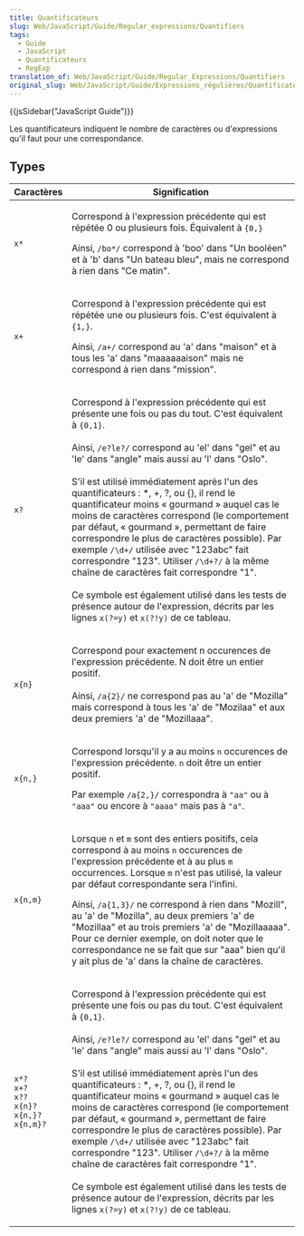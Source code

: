 ```yaml
---
title: Quantificateurs
slug: Web/JavaScript/Guide/Regular_expressions/Quantifiers
tags:
  - Guide
  - JavaScript
  - Quantificateurs
  - RegExp
translation_of: Web/JavaScript/Guide/Regular_Expressions/Quantifiers
original_slug: Web/JavaScript/Guide/Expressions_régulières/Quantificateurs
---
```


{{jsSidebar("JavaScript Guide")}}

Les quantificateurs indiquent le nombre de caractères ou d'expressions qu'il faut pour une correspondance.

## Types

<table class="standard-table">
  <thead>
    <tr>
      <th scope="col">Caractères</th>
      <th scope="col">Signification</th>
    </tr>
  </thead>
  <tbody>
    <tr>
      <td><code>x*</code></td>
      <td>
        <p>
          Correspond à l'expression précédente qui est répétée 0 ou plusieurs
          fois. Équivalent à <code>{0,}</code>
        </p>
        <p>
          Ainsi, <code>/bo*/</code> correspond à 'boo' dans "Un booléen" et à
          'b' dans "Un bateau bleu", mais ne correspond à rien dans "Ce matin".
        </p>
      </td>
    </tr>
    <tr>
      <td><code>x+</code></td>
      <td>
        <p>
          Correspond à l'expression précédente qui est répétée une ou plusieurs
          fois. C'est équivalent à <code>{1,}</code>.
        </p>
        <p>
          Ainsi, <code>/a+/</code> correspond au 'a' dans "maison" et à tous les
          'a' dans "maaaaaaison" mais ne correspond à rien dans "mission".
        </p>
      </td>
    </tr>
    <tr>
      <td><code>x?</code></td>
      <td>
        <p>
          Correspond à l'expression précédente qui est présente une fois ou pas
          du tout. C'est équivalent à <code>{0,1}</code>.<br /><br />Ainsi,
          <code>/e?le?/</code> correspond au 'el' dans "gel" et au 'le' dans
          "angle" mais aussi au 'l' dans "Oslo".<br /><br />S'il est utilisé
          immédiatement après l'un des quantificateurs : *, +, ?, ou {}, il rend
          le quantificateur moins « gourmand » auquel cas le moins de caractères
          correspond (le comportement par défaut, « gourmand », permettant de
          faire correspondre le plus de caractères possible). Par exemple
          <code>/\d+/</code> utilisée avec "123abc" fait correspondre "123".
          Utiliser <code>/\d+?/</code> à la même chaîne de caractères fait
          correspondre "1".<br /><br />Ce symbole est également utilisé dans les
          tests de présence autour de l'expression, décrits par les lignes
          <code>x(?=y)</code> et <code>x(?!y)</code> de ce tableau.
        </p>
      </td>
    </tr>
    <tr>
      <td><code>x{n}</code></td>
      <td>
        <p>
          Correspond pour exactement n occurences de l'expression précédente. N
          doit être un entier positif.<br /><br />Ainsi, <code>/a{2}/</code> ne
          correspond pas au 'a' de "Mozilla" mais correspond à tous les 'a' de
          "Mozilaa" et aux deux premiers 'a' de "Mozillaaa".
        </p>
      </td>
    </tr>
    <tr>
      <td><code>x{n,}</code></td>
      <td>
        <p>
          Correspond lorsqu'il y a au moins <code>n</code> occurences de
          l'expression précédente. <code>n</code> doit être un entier positif.
        </p>
        <p>
          Par exemple <code>/a{2,}/</code> correspondra à <code>"aa"</code> ou à
          <code>"aaa"</code> ou encore à <code>"aaaa"</code> mais pas à
          <code>"a"</code>.
        </p>
      </td>
    </tr>
    <tr>
      <td><code>x{n,m}</code></td>
      <td>
        <p>
          Lorsque <code>n</code> et <code>m</code> sont des entiers positifs,
          cela correspond à au moins <code>n</code> occurences de l'expression
          précédente et à au plus <code>m</code> occurrences. Lorsque
          <code>m</code> n'est pas utilisé, la valeur par défaut correspondante
          sera l'infini.
        </p>
        <p>
          Ainsi, <code>/a{1,3}/</code> ne correspond à rien dans "Mozill", au
          'a' de "Mozilla", au deux premiers 'a' de "Mozillaa" et au trois
          premiers 'a' de "Mozillaaaaa". Pour ce dernier exemple, on doit noter
          que le correspondance ne se fait que sur "aaa" bien qu'il y ait plus
          de 'a' dans la chaîne de caractères.
        </p>
      </td>
    </tr>
    <tr>
      <td>
        <p>
          <code>x*?</code><br /><code>x+?</code><br /><code>x??</code
          ><br /><code>x{n}?</code><br /><code>x{n,}?</code><br /><code
            >x{n,m}?</code
          >
        </p>
      </td>
      <td>
        <p>
          Correspond à l'expression précédente qui est présente une fois ou pas
          du tout. C'est équivalent à <code>{0,1}</code>.<br /><br />Ainsi,
          <code>/e?le?/</code> correspond au 'el' dans "gel" et au 'le' dans
          "angle" mais aussi au 'l' dans "Oslo".<br /><br />S'il est utilisé
          immédiatement après l'un des quantificateurs : *, +, ?, ou {}, il rend
          le quantificateur moins « gourmand » auquel cas le moins de caractères
          correspond (le comportement par défaut, « gourmand », permettant de
          faire correspondre le plus de caractères possible). Par exemple
          <code>/\d+/</code> utilisée avec "123abc" fait correspondre "123".
          Utiliser <code>/\d+?/</code> à la même chaîne de caractères fait
          correspondre "1".<br /><br />Ce symbole est également utilisé dans les
          tests de présence autour de l'expression, décrits par les lignes
          <code>x(?=y)</code> et <code>x(?!y)</code> de ce tableau.
        </p>
      </td>
    </tr>
  </tbody>
</table>

